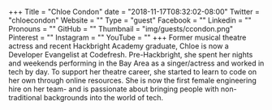 +++
Title = "Chloe Condon"
date = "2018-11-17T08:32:02-08:00"
Twitter = "chloecondon"
Website = ""
Type = "guest"
Facebook = ""
Linkedin = ""
Pronouns = ""
GitHub = ""
Thumbnail = "img/guests/ccondon.png"
Pinterest = ""
Instagram = ""
YouTube = ""
+++
Former musical theatre actress and recent Hackbright Academy graduate, Chloe is now a Developer Evangelist at Codefresh. Pre-Hackbright, she spent her nights and weekends performing in the Bay Area as a singer/actress and worked in tech by day. To support her theatre career, she started to learn to code on her own through online resources. She is now the first female engineering hire on her team- and is passionate about bringing people with non-traditional backgrounds into the world of tech.
